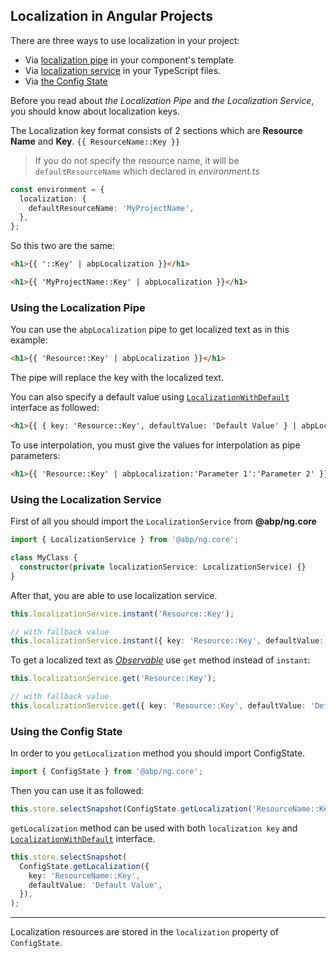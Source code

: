 ## Localization in Angular Projects

There are three ways to use localization in your project:

- Via [localization pipe](#using-the-localization-pipe) in your component's template
- Via [localization service](#using-the-localization-service) in your TypeScript files.
- Via [the Config State](#using-the-config-state)

Before you read about _the Localization Pipe_ and _the Localization Service_, you should know about localization keys.

The Localization key format consists of 2 sections which are **Resource Name** and **Key**.
`{{ ResourceName::Key }}`

> If you do not specify the resource name, it will be `defaultResourceName` which declared in _environment.ts_

```ts
const environment = {
  localization: {
    defaultResourceName: 'MyProjectName',
  },
};
```

So this two are the same:

```html
<h1>{{ '::Key' | abpLocalization }}</h1>

<h1>{{ 'MyProjectName::Key' | abpLocalization }}</h1>
```

### Using the Localization Pipe

You can use the `abpLocalization` pipe to get localized text as in this example:

```html
<h1>{{ 'Resource::Key' | abpLocalization }}</h1>
```

The pipe will replace the key with the localized text.

You can also specify a default value using [`LocalizationWithDefault`](https://github.com/abpframework/abp/blob/dev/npm/ng-packs/packages/core/src/lib/models/config.ts#L34) interface as followed:

```html
<h1>{{ { key: 'Resource::Key', defaultValue: 'Default Value' } | abpLocalization }}</h1>
```

To use interpolation, you must give the values for interpolation as pipe parameters:

```html
<h1>{{ 'Resource::Key' | abpLocalization:'Parameter 1':'Parameter 2' }}</h1>
```

### Using the Localization Service

First of all you should import the `LocalizationService` from **@abp/ng.core**

```ts
import { LocalizationService } from '@abp/ng.core';

class MyClass {
  constructor(private localizationService: LocalizationService) {}
}
```

After that, you are able to use localization service.

```ts
this.localizationService.instant('Resource::Key');

// with fallback value
this.localizationService.instant({ key: 'Resource::Key', defaultValue: 'Default Value' });
```

To get a localized text as [_Observable_](https://rxjs.dev/guide/observable) use `get` method instead of `instant`:

```ts
this.localizationService.get('Resource::Key');

// with fallback value
this.localizationService.get({ key: 'Resource::Key', defaultValue: 'Default Value' });
```

### Using the Config State

In order to you `getLocalization` method you should import ConfigState.

```ts
import { ConfigState } from '@abp/ng.core';
```

Then you can use it as followed:

```ts
this.store.selectSnapshot(ConfigState.getLocalization('ResourceName::Key'));
```

`getLocalization` method can be used with both `localization key` and [`LocalizationWithDefault`](https://github.com/abpframework/abp/blob/dev/npm/ng-packs/packages/core/src/lib/models/config.ts#L34) interface.

```ts
this.store.selectSnapshot(
  ConfigState.getLocalization({
    key: 'ResourceName::Key',
    defaultValue: 'Default Value',
  }),
);
```

---

Localization resources are stored in the `localization` property of `ConfigState`.
